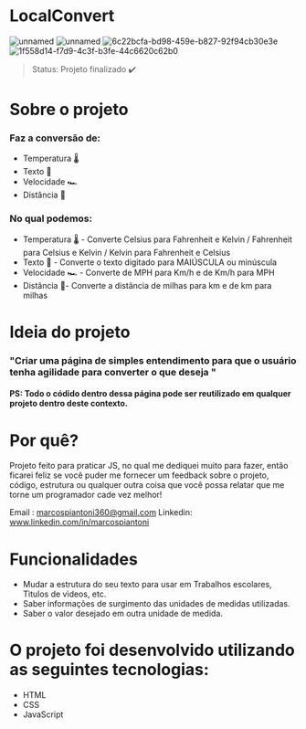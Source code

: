 <h1> LocalConvert </h1>

![unnamed](https://user-images.githubusercontent.com/100890415/170072246-c3937764-1a1f-45ef-8c32-a45689cee744.png)
![unnamed](https://user-images.githubusercontent.com/100890415/170073090-d293acb3-8093-417f-955c-8aa6da165cd3.png)
![6c22bcfa-bd98-459e-b827-92f94cb30e3e](https://user-images.githubusercontent.com/100890415/170073547-3bd5f73f-b801-421f-9ceb-c7e90e6e863d.png)
![1f558d14-f7d9-4c3f-b3fe-44c6620c62b0](https://user-images.githubusercontent.com/100890415/170074087-3ce6fc6c-f485-4fbc-a423-8c2e6bfe6046.png)

> Status: Projeto finalizado ✔️

<h1> Sobre o projeto </h1>

### Faz a conversão de:

+ Temperatura 🌡️
+ Texto 📃
+ Velocidade 🏎️
+ Distância 📌

### No qual podemos:
+ Temperatura 🌡️ - Converte Celsius para Fahrenheit e Kelvin /
  Fahrenheit para Celsius e Kelvin 
 / Kelvin para Fahrenheit e Celsius 
+ Texto 📃 - Converte o texto digitado para MAIÚSCULA ou minúscula
+ Velocidade 🏎️ - Converte de MPH para Km/h e de Km/h para MPH
+ Distância 📌- Converte a distância de milhas para km e de km para milhas

<h1> Ideia do projeto </h1>

### "Criar uma página de simples entendimento para que o usuário tenha agilidade para converter o que deseja "
   #### PS: Todo o códido dentro dessa página pode ser reutilizado em qualquer projeto dentro deste contexto.
   
<h1> Por quê? </h1> 
 Projeto feito para praticar JS, no qual me dediquei muito para fazer,  então ficarei feliz se você puder me fornecer um feedback sobre o projeto, código, estrutura ou qualquer outra coisa que você possa relatar que me torne um programador cade vez melhor! 

Email : marcospiantoni360@gmail.com
Linkedin: www.linkedin.com/in/marcospiantoni

<h1> Funcionalidades </h1>

+ Mudar a estrutura do seu texto para usar em Trabalhos escolares, Tìtulos de vìdeos, etc.
+ Saber informações de surgimento das unidades de medidas utilizadas.
+ Saber o valor desejado em outra unidade de medida.

<h1> O projeto foi desenvolvido utilizando as seguintes tecnologias: </h1>

+ HTML
+ CSS
+ JavaScript

